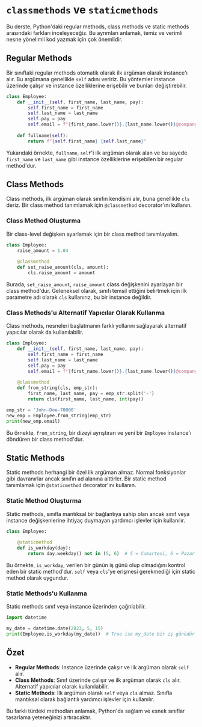 # `classmethods` ve `staticmethods`

Bu derste, Python'daki regular methods, class methods ve static methods arasındaki farkları inceleyeceğiz. Bu ayrımları anlamak, temiz ve verimli nesne yönelimli kod yazmak için çok önemlidir.

## Regular Methods

Bir sınıftaki regular methods otomatik olarak ilk argüman olarak instance'ı alır. Bu argümana genellikle `self` adını veririz. Bu yöntemler instance üzerinde çalışır ve instance özelliklerine erişebilir ve bunları değiştirebilir.

```python
class Employee:
    def __init__(self, first_name, last_name, pay):
        self.first_name = first_name
        self.last_name = last_name
        self.pay = pay
        self.email = f"{first_name.lower()}.{last_name.lower()}@company.com"
    
    def fullname(self):
        return f"{self.first_name} {self.last_name}"
```

Yukarıdaki örnekte, `fullname`, `self`'i ilk argüman olarak alan ve bu sayede `first_name` ve `last_name` gibi instance özelliklerine erişebilen bir regular method'dur.

## Class Methods

Class methods, ilk argüman olarak sınıfın kendisini alır, buna genellikle `cls` deriz. Bir class method tanımlamak için `@classmethod` decorator'ını kullanın.

### Class Method Oluşturma

Bir class-level değişken ayarlamak için bir class method tanımlayalım.

```python
class Employee:
    raise_amount = 1.04
    
    @classmethod
    def set_raise_amount(cls, amount):
        cls.raise_amount = amount
```

Burada, `set_raise_amount`, `raise_amount` class değişkenini ayarlayan bir class method'dur. Geleneksel olarak, sınıfı temsil ettiğini belirtmek için ilk parametre adı olarak `cls` kullanırız, bu bir instance değildir.

### Class Methods'u Alternatif Yapıcılar Olarak Kullanma

Class methods, nesneleri başlatmanın farklı yollarını sağlayarak alternatif yapıcılar olarak da kullanılabilir.

```python
class Employee:
    def __init__(self, first_name, last_name, pay):
        self.first_name = first_name
        self.last_name = last_name
        self.pay = pay
        self.email = f"{first_name.lower()}.{last_name.lower()}@company.com"
    
    @classmethod
    def from_string(cls, emp_str):
        first_name, last_name, pay = emp_str.split('-')
        return cls(first_name, last_name, int(pay))

emp_str = 'John-Doe-70000'
new_emp = Employee.from_string(emp_str)
print(new_emp.email)
```

Bu örnekte, `from_string`, bir dizeyi ayrıştıran ve yeni bir `Employee` instance'ı döndüren bir class method'dur.

## Static Methods

Static methods herhangi bir özel ilk argüman almaz. Normal fonksiyonlar gibi davranırlar ancak sınıfın ad alanına aittirler. Bir static method tanımlamak için `@staticmethod` decorator'ını kullanın.

### Static Method Oluşturma

Static methods, sınıfla mantıksal bir bağlantıya sahip olan ancak sınıf veya instance değişkenlerine ihtiyaç duymayan yardımcı işlevler için kullanılır.

```python
class Employee:
    
    @staticmethod
    def is_workday(day):
        return day.weekday() not in (5, 6)  # 5 = Cumartesi, 6 = Pazar
```

Bu örnekte, `is_workday`, verilen bir günün iş günü olup olmadığını kontrol eden bir static method'dur. `self` veya `cls`'ye erişmesi gerekmediği için static method olarak uygundur.

### Static Methods'u Kullanma

Static methods sınıf veya instance üzerinden çağrılabilir.

```python
import datetime

my_date = datetime.date(2023, 5, 15)
print(Employee.is_workday(my_date))  # True ise my_date bir iş günüdür
```

## Özet

- **Regular Methods**: Instance üzerinde çalışır ve ilk argüman olarak `self` alır.
- **Class Methods**: Sınıf üzerinde çalışır ve ilk argüman olarak `cls` alır. Alternatif yapıcılar olarak kullanılabilir.
- **Static Methods**: İlk argüman olarak `self` veya `cls` almaz. Sınıfla mantıksal olarak bağlantılı yardımcı işlevler için kullanılır.

Bu farklı türdeki methodları anlamak, Python'da sağlam ve esnek sınıflar tasarlama yeteneğinizi artıracaktır.